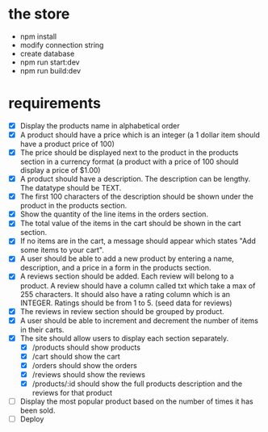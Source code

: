 # the store 

- npm install
- modify connection string
- create database
- npm run start:dev
- npm run build:dev

# requirements

- [X] Display the products name in alphabetical order
- [X] A product should have a price which is an integer (a 1 dollar item should have a product price of 100)
- [X] The price should be displayed next to the product in the products section in a currency format (a product with a price of 100 should display a price of $1.00)
- [X] A product should have a description. The description can be lengthy. The datatype should be TEXT.
- [X] The first 100 characters of the description should be shown under the product in the products section.
- [X] Show the quantity of the line items in the orders section.
- [X] The total value of the items in the cart should be shown in the cart section.
- [X] If no items are in the cart, a message should appear which states "Add some items to your cart".
- [X] A user should be able to add a new product by entering a name, description, and a price in a form in the products section.
- [X] A reviews section should be added. Each review will belong to a product. A review should have a column called txt which take a max of 255 characters. It should also have a rating column which is an INTEGER. Ratings should be from 1 to 5. (seed data for reviews)
- [X] The reviews in review section should be grouped by product.
- [X] A user should be able to increment and decrement the number of items in their carts.
- [X] The site should allow users to display each section separately.
  - [X] /products should show products
  - [X] /cart should show the cart
  - [X] /orders should show the orders
  - [X] /reviews should show the reviews 
  - [X] /products/:id should show the full products description and the reviews for that product
- [ ] Display the most popular product based on the number of times it has been sold.
- [ ] Deploy

